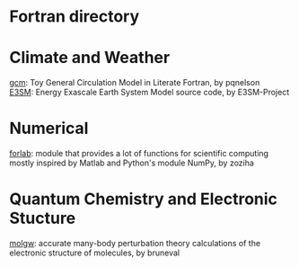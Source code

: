 # Fortran directory

# Climate and Weather
[gcm](https://github.com/pqnelson/gcm): Toy General Circulation Model in Literate Fortran, by pqnelson  
[E3SM](https://github.com/E3SM-Project/E3SM): Energy Exascale Earth System Model source code, by E3SM-Project 

# Numerical
[forlab](https://github.com/zoziha/forlab): module that provides a lot of functions for scientific computing mostly inspired by Matlab and Python's module NumPy, by zoziha

# Quantum Chemistry and Electronic Stucture
[molgw](https://github.com/bruneval/molgw): accurate many-body perturbation theory calculations of the electronic structure of molecules, by bruneval

